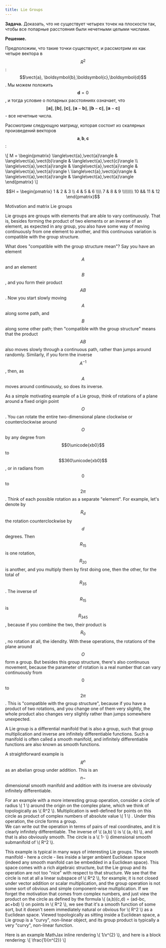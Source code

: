 ```yaml
---
title: Lie Groups
---
```

<head>
    <script type="text/javascript"
            src="http://cdn.mathjax.org/mathjax/latest/MathJax.js?config=TeX-AMS-MML_HTMLorMML">
    </script>
</head>


**Задача.** Доказать, что не существует четырех точек на плоскости так, чтобы все попарные расстояния
были нечетными целыми числами.

**Решение.**

$$\newcommand{\vect}[1]{\boldsymbol{#1}}$$

Предположим, что такие точки существуют, и рассмотрим их как четыре вектора в $$R^2$$: $$\vect{a},
\boldsymbol{b},\boldsymbol{c},\boldsymbol{d}$$. Мы можем положить $$\boldsymbol{d}=0$$, и тогда условие
о попарных расстояниях означает, что $$\|\boldsymbol{a}\|, \|\boldsymbol{b}\|, \|\boldsymbol{c}\|, \|\boldsymbol{a}-\boldsymbol{b}\|,
\|\boldsymbol{b}-\boldsymbol{c}\|, \|\boldsymbol{a}-\boldsymbol{c}\|$$ - все нечетные числа.

Рассмотрим следующую матрицу, которая состоит из скалярных произведений векторов $$\boldsymbol{a}, \boldsymbol{b}, \boldsymbol{c}$$:

\\[ M = \begin{pmatrix} \langle\vect{a},\vect{a}\rangle & \langle\vect{a},\vect{b}\rangle & \langle\vect{a},\vect{c}\rangle \\\\
\langle\vect{a},\vect{a}\rangle & \langle\vect{a},\vect{a}\rangle & \langle\vect{a},\vect{a}\rangle \\
\langle\vect{a},\vect{a}\rangle & \langle\vect{a},\vect{a}\rangle  & \langle\vect{a},\vect{a}\rangle \end{pmatrix} \\]

$$H = \begin{pmatrix} 1 & 2 & 3 \\ 4 & 5 & 6 \\\\ 7 & 8 & 9 \\\\\\\\ 10 && 11 & 12 \end{pmatrix}$$

Motivation and matrix Lie groups

Lie groups are groups with elements that are able to vary continuously. That is, besides forming the product
of two elements or an inverse of an element, as expected in any group, you also have some way of moving continuously
from one element to another, and this continuous variation is compatible with the group structure. 

What does "compatible with the group structure mean"? Say you have an element $$A$$ and an element $$B$$, and you form their product $$AB$$. 
Now you start slowly moving $$A$$ along some path, and $$B$$ along some other path; then "compatible with the group structure" means
that the product $$AB$$ also moves slowly through a continuous path, rather than jumps around randomly. Similarly, if you form the inverse
$$A^{-1}$$, then, as $$A$$ moves around continuously, so does its inverse.

As a simple motivating example of a Lie group, think of rotations of a plane around a fixed origin point $$O$$. You can rotate the entire two-dimensional
plane clockwise or counterclockwise around $$O$$ by any degree from $$0\unicode{xb0}$$ to $$360\unicode{xb0}$$, or in radians from $$0$$ to $$2\pi$$. 
Think of each possible rotation as a separate "element". For example, let's denote by $$R_{d}$$ the rotation counterclockwise by $$d$$ degrees. Then
$$R_{15}$$ is one rotation, $$R_{20}$$ is another, and you multiply them by first doing one, then the other, for the total of $$R_{35}$$. The
inverse of $$R_{15}$$ is $$R_{345}$$, because if you combine the two, their product is $$R_0$$, no rotation at all, the idendity. With these operations,
the rotations of the plane around $$O$$ form a group. But besides this group structure, there's also continuous movement, because the parameter of rotation
is a real number that can vary continuously from $$0$$ to $$2\pi$$. This is "compatible with the group structure", because if you have a product of two rotations,
and you change one of them very slightly, the whole product also changes very slightly rather than jumps somewhere unexpected.




A Lie group is a differential manifold that is also a group, such that group multiplication and
inverse are infinitely differentiable functions. Such a manifold is often called a smooth manifold,
and infinitely differentiable functions are also known as smooth functions.

A straightforward example is $$R^n$$ as an abelian group under addition. This is an $$n-$$dimensional
smooth manifold and addition with its inverse are obviously infinitely differentiable. 

For an example with a more interesting group operation, consider a circle of radius \\( 1 \\) around the origin on the
complex plane, which we think of topologically as \\( R^2 \\). Multiplication is well-defined for points 
on this circle as product of complex numbers of absolute value \\( 1 \\) . Under this operation, the
 circle forms a group.  
We can write out the operation in terms of pairs of real coordinates, and it is clearly infinitely differentiable.
  The inverse of \\( (a,b) \\) is \\( (a,-b) \\), and that is also obviously smooth. The circle is a \\( 1- \\) 
dimensional smooth submanifold of \\( R^2 \\).

This example is typical in many ways of interesting Lie groups. The smooth manifold - here a circle - lies inside a larger ambient Euclidean space (indeed any smooth manifold can be embedded in a Euclidean space). This space comes with a rich algebraic structure, but the Lie group and its operation are not too "nice" with respect to that structure. We see that the circle is not at all a linear subspace of \\( R^2 \\), for example; it is not closed under vector addition or scalar multiplication, and the group operation is not some sort of obvious and simple component-wise multiplication. If we forget the motivation that comes from complex numbers, and just view the product on the circle as defined by the formula \\( (a,b)(c,d) = (ad-bc, ac+bd) \\) on points in \\( R^2 \\), we see that it's a smooth function of some sort, but it doesn't seem immediately natural or obvious for \\( R^2 \\) as a Euclidean space. Viewed topologically as sitting inside a Euclidean space, a Lie group is a "curvy", non-linear object, and its group product is typically a very "curvy", non-linear function. 



Here is an example MathJax inline rendering \\( 1/x^{2} \\), and here is a block rendering: 
\\[ \frac{1}{n^{2}} \\]
